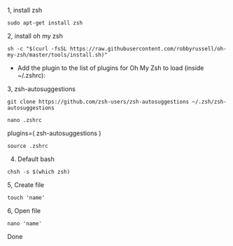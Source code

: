 1, install zsh

```
sudo apt-get install zsh
```

2, install oh my zsh

```
sh -c "$(curl -fsSL https://raw.githubusercontent.com/robbyrussell/oh-my-zsh/master/tools/install.sh)"
```

- Add the plugin to the list of plugins for Oh My Zsh to load (inside ~/.zshrc):

3, zsh-autosuggestions

```
git clone https://github.com/zsh-users/zsh-autosuggestions ~/.zsh/zsh-autosuggestions
```

```
nano .zshrc
```

plugins=(
zsh-autosuggestions
)

```
source .zshrc
```

4. Default bash

```
chsh -s $(which zsh)
```

5, Create file 
```
touch 'name'
```
6, Open file
```
nano 'name'
```

Done
